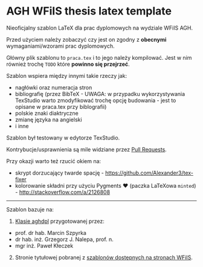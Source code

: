 # AGH WFiIS thesis latex template

Nieoficjalny szablon LaTeX dla prac dyplomowych na wydziale WFiIS AGH.

Przed użyciem należy zobaczyć czy jest on zgodny z **obecnymi** wymaganiami/wzorami prac dyplomowych.

Główny plik szablonu to `praca.tex` i to jego należy kompilować. Jest w nim również trochę `TODO` które **powinno się przejrzeć**.

Szablon wspiera między innymi takie rzeczy jak:
* nagłówki oraz numeracja stron
* bibliografię (przez BibTeX - UWAGA: w przypadku wykorzystywania TexStudio warto zmodyfikować trochę opcję budowania - jest to opisane w praca.tex przy biblografii)
* polskie znaki diaktryczne
* zmianę języka na angielski
* i inne

Szablon był testowany w edytorze TexStudio.

Kontrybucje/usprawnienia są mile widziane przez [Pull Requests](https://help.github.com/articles/creating-a-pull-request/).

Przy okazji warto też rzucić okiem na:
* skrypt dorzucający twarde spację - https://github.com/Alexander3/tex-fixer
* kolorowanie składni przy użyciu Pygments :heart: (paczka LaTeXowa `minted`) - http://stackoverflow.com/a/2126808
---

Szablon bazuje na:

1. [Klasie aghdpl](http://home.agh.edu.pl/~mszpyrka/doku.php?id=lectures:latex:aghdpl) przygotowanej przez:
* prof. dr hab. Marcin Szpyrka
* dr hab. inż. Grzegorz J. Nalepa, prof. n. 
* mgr inż. Paweł Kłeczek

2. Stronie tytułowej pobranej z [szablonów dostępnych na stronach WFiIS](http://www.ftj.agh.edu.pl/pl/96.html).

